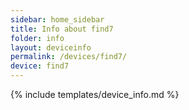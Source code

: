 ```yaml
---
sidebar: home_sidebar
title: Info about find7
folder: info
layout: deviceinfo
permalink: /devices/find7/
device: find7
---
```

{% include templates/device_info.md %}
